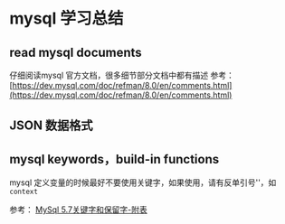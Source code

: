 # mysql 学习总结

## read mysql documents
仔细阅读mysql 官方文档，很多细节部分文档中都有描述
参考：[https://dev.mysql.com/doc/refman/8.0/en/comments.html](https://dev.mysql.com/doc/refman/8.0/en/comments.html)

## JSON 数据格式



## mysql keywords，build-in functions
mysql 定义变量的时候最好不要使用关键字，如果使用，请有反单引号''，如`context`

参考： [MySql 5.7关键字和保留字-附表](https://www.cnblogs.com/Z-Fanghan/p/6892944.html)
